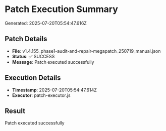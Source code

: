 # Patch Execution Summary
Generated: 2025-07-20T05:54:47.616Z

## Patch Details
- **File**: v1.4.155_phase1-audit-and-repair-megapatch_250719_manual.json
- **Status**: ✅ SUCCESS
- **Message**: Patch executed successfully

## Execution Details
- **Timestamp**: 2025-07-20T05:54:47.614Z
- **Executor**: patch-executor.js

## Result
Patch executed successfully
